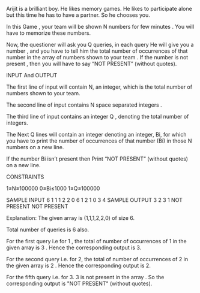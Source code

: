 Arijit is a brilliant boy. He likes memory games. He likes to participate alone but this time he has to have a partner. So he chooses you.

In this Game , your team will be shown N numbers for few minutes . You will have to memorize these numbers.

Now, the questioner will ask you Q queries, in each query He will give you a number , and you have to tell him the total number of occurrences of that number in the array of numbers shown to your team . If the number is not present , then you will have to say “NOT PRESENT” (without quotes).

INPUT And OUTPUT

The first line of input will contain N, an integer, which is the total number of numbers shown to your team.

The second line of input contains N space separated integers .

The third line of input contains an integer Q , denoting the total number of integers.

The Next Q lines will contain an integer denoting an integer, Bi, for which you have to print the number of occurrences of that number (Bi) in those N numbers on a new line.

If the number Bi isn’t present then Print “NOT PRESENT” (without quotes) on a new line.

CONSTRAINTS

1≤N≤100000
0≤Bi≤1000
1≤Q≤100000


SAMPLE INPUT 
6
1 1 1 2 2 0
6
1
2
1
0
3
4
SAMPLE OUTPUT 
3
2
3
1
NOT PRESENT
NOT PRESENT

Explanation:
The given array is (1,1,1,2,2,0) of size 6.

Total number of queries is 6 also.

For the first query i.e for 1 , the total of number of occurrences of 1 in the given array is 3 . Hence the corresponding output is 3.

For the second query i.e. for 2, the total of number of occurrences of 2 in the given array is 2 . Hence the corresponding output is 2.

For the fifth query i.e. for 3. 3 is not present in the array . So the corresponding output is "NOT PRESENT" (without quotes).

